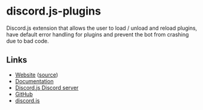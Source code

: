 # discord.js-plugins
Discord.js extension that allows the user to load / unload and reload plugins, have default error handling for plugins and prevent the bot from crashing due to bad code.

## Links
* [Website](https://djs-plugins.github.io/discord.js-plugins/#/) ([source](https://github.com/djs-plugins/discord.js-plugins-site))
* [Documentation](https://djs-plugins.github.io/discord.js-plugins/#/docs)
* [Discord.js Discord server](https://discord.gg/BxR6YKb)
* [GitHub](https://github.com/djs-plugins/discord.js-plugins)
* [discord.js](https://discord.js.org/#/)
